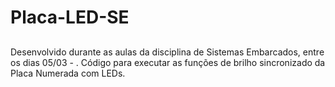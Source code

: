 # Placa-LED-SE

##

 Desenvolvido durante as aulas da disciplina de Sistemas Embarcados, entre os dias 05/03 - . Código para executar as funções de brilho sincronizado da Placa  Numerada com LEDs. 
 
##
